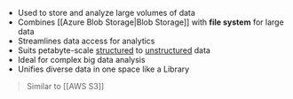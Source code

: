- Used to store and analyze large volumes of data
- Combines [[Azure Blob Storage|Blob Storage]] with **file system** for large data
- ﻿﻿Streamlines data access for analytics
- ﻿﻿Suits petabyte-scale <u>structured</u> to <u>unstructured</u> data
- ﻿﻿Ideal for complex big data analysis
- ﻿﻿Unifies diverse data in one space like a Library

> Similar to [[AWS S3]]